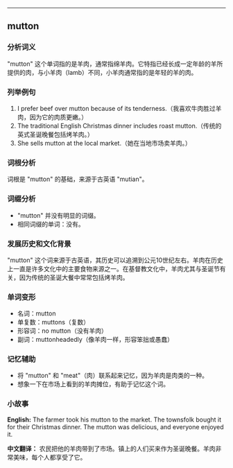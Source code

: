 
---------------
## mutton
### 分析词义
"mutton" 这个单词指的是羊肉，通常指绵羊肉。它特指已经长成一定年龄的羊所提供的肉，与小羊肉（lamb）不同，小羊肉通常指的是年轻的羊的肉。

### 列举例句
1. I prefer beef over mutton because of its tenderness.（我喜欢牛肉胜过羊肉，因为它的肉质更嫩。）
2. The traditional English Christmas dinner includes roast mutton.（传统的英式圣诞晚餐包括烤羊肉。）
3. She sells mutton at the local market.（她在当地市场卖羊肉。）

### 词根分析
词根是 "mutton" 的基础，来源于古英语 "mutian"。

### 词缀分析
- "mutton" 并没有明显的词缀。
- 相同词缀的单词：没有。

### 发展历史和文化背景
"mutton" 这个词来源于古英语，其历史可以追溯到公元10世纪左右。羊肉在历史上一直是许多文化中的主要食物来源之一。在基督教文化中，羊肉尤其与圣诞节有关，因为传统的圣诞大餐中常常包括烤羊肉。

### 单词变形
- 名词：mutton
- 单复数：muttons（复数）
- 形容词：no mutton（没有羊肉）
- 副词：muttonheadedly（像羊肉一样，形容笨拙或愚蠢）

### 记忆辅助
- 将 "mutton" 和 "meat"（肉）联系起来记忆，因为羊肉是肉类的一种。
- 想象一下在市场上看到的羊肉摊位，有助于记忆这个词。

### 小故事
**English:**
The farmer took his mutton to the market. The townsfolk bought it for their Christmas dinner. The mutton was delicious, and everyone enjoyed it.

**中文翻译：**
农民把他的羊肉带到了市场。镇上的人们买来作为圣诞晚餐。羊肉非常美味，每个人都享受了它。

